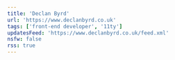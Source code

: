```yaml
---
title: 'Declan Byrd'
url: 'https://www.declanbyrd.co.uk'
tags: ['front-end developer', '11ty']
updatesFeed: 'https://www.declanbyrd.co.uk/feed.xml'
nsfw: false
rss: true
---
```

